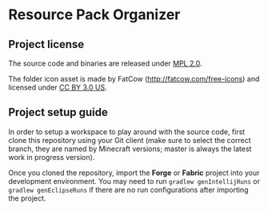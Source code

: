 # Resource Pack Organizer

## Project license

The source code and binaries are released under [MPL 2.0](https://github.com/chylex/Resource-Pack-Organizer/blob/master/LICENSE).

The folder icon asset is made by FatCow (http://fatcow.com/free-icons) and licensed under [CC BY 3.0 US](https://creativecommons.org/licenses/by/3.0/us/legalcode).

## Project setup guide

In order to setup a workspace to play around with the source code, first clone this repository using your Git client (make sure to select the correct branch, they are named by Minecraft versions; master is always the latest work in progress version).

Once you cloned the repository, import the **Forge** or **Fabric** project into your development environment. You may need to run `gradlew genIntellijRuns` or `gradlew genEclipseRuns` if there are no run configurations after importing the project.
